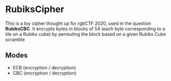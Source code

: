 # RubiksCipher
This is a toy cipher thought up for rgbCTF 2020, used in the question **RubiksCBC**. It encrypts bytes in blocks of 54 (each byte corresponding to a tile on a Rubiks cube) by permuting the block based on a given Rubiks Cube scramble 

## Modes

- ECB (encryption / decryption)
- CBC (encryption / decryption)
